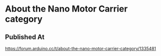 # About the Nano Motor Carrier category

## Published At

https://forum.arduino.cc/t/about-the-nano-motor-carrier-category/1335481
